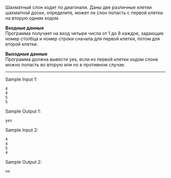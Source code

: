 Шахматный слон ходит по диагонали. Даны две различные клетки шахматной доски, определите, может ли слон попасть с первой клетки на вторую одним ходом.

**Входные данные**  
Программа получает на вход четыре числа от 1 до 8 каждое, задающие номер столбца и номер строки сначала для первой клетки, потом для второй клетки.

**Выходные данные**  
Программа должна вывести yes, если из первой клетки ходом слона можно попасть во вторую или no в противном случае.
___
Sample Input 1:
```
4
4
5
5
```
Sample Output 1:
```
yes
```
Sample Input 2:
```
4
4
5
4
```
Sample Output 2:
```
no
```